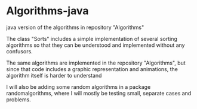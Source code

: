 # Algorithms-java
java version of the algorithms in repository "Algorithms"

The class "Sorts" includes a simple implementation of several sorting algorithms 
so that they can be understood and implemented without any confusors.

The same algorithms are implemented in the repository "Algorithms", but since that code 
includes a graphic representation and animations, the algorithm itself is harder to understand

I will also be adding some random algorithms in a package randomalgorithms, where I will mostly be testing small, separate cases and problems.
